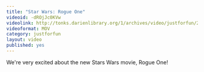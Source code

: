 ```yaml
---
title: "Star Wars: Rogue One"
videoid: -dROjJc0KVw
videolink: http://tonks.darienlibrary.org/1/archives/video/justforfun/20161215_star_wars_books_rogue_one.mov
videoformat: MOV
category: justforfun
layout: video
published: yes
---
```


We're very excited about the new Stars Wars movie, Rogue One!